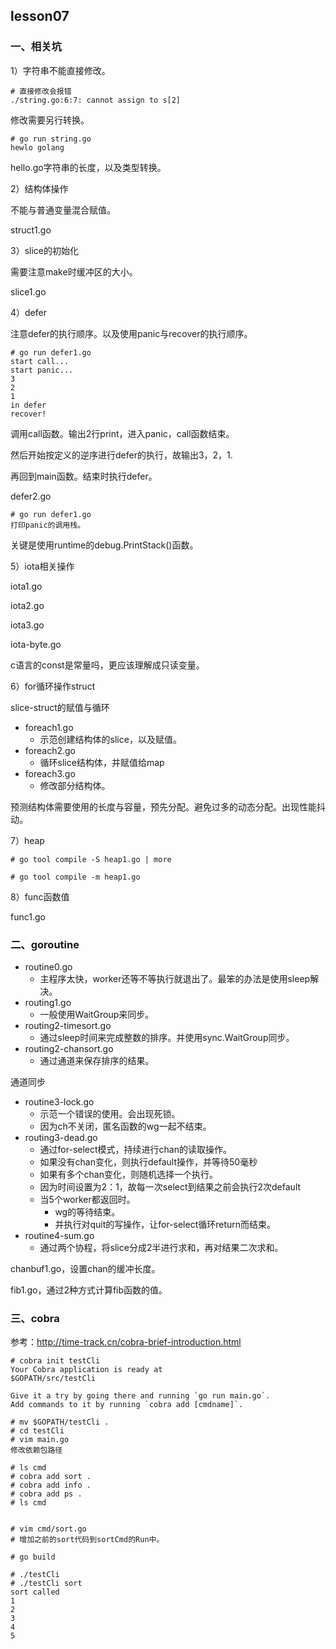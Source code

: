 
## lesson07

### 一、相关坑

1）字符串不能直接修改。

```shell
# 直接修改会报错
./string.go:6:7: cannot assign to s[2]
```

修改需要另行转换。
```shell
# go run string.go
hewlo golang
```
hello.go字符串的长度，以及类型转换。



2）结构体操作

不能与普通变量混合赋值。

struct1.go



3）slice的初始化

需要注意make时缓冲区的大小。

slice1.go



4）defer

注意defer的执行顺序。以及使用panic与recover的执行顺序。

```shell
# go run defer1.go
start call...
start panic...
3
2
1
in defer
recover!
```

调用call函数。输出2行print，进入panic，call函数结束。

然后开始按定义的逆序进行defer的执行，故输出3，2，1.

再回到main函数。结束时执行defer。

defer2.go

```shell
# go run defer1.go
打印panic的调用栈。
```

关键是使用runtime的debug.PrintStack()函数。



5）iota相关操作

iota1.go

iota2.go

iota3.go

iota-byte.go

c语言的const是常量吗，更应该理解成只读变量。



6）for循环操作struct

slice-struct的赋值与循环

* foreach1.go
  * 示范创建结构体的slice，以及赋值。
* foreach2.go
  * 循环slice结构体，并赋值给map
* foreach3.go
  * 修改部分结构体。

预测结构体需要使用的长度与容量，预先分配。避免过多的动态分配。出现性能抖动。



7）heap

```shell
# go tool compile -S heap1.go | more

# go tool compile -m heap1.go

```



8）func函数值

func1.go





### 二、goroutine

* routine0.go
  * 主程序太快，worker还等不等执行就退出了。最笨的办法是使用sleep解决。
* routing1.go
  * 一般使用WaitGroup来同步。
* routing2-timesort.go
  * 通过sleep时间来完成整数的排序。并使用sync.WaitGroup同步。
* routing2-chansort.go
  * 通过通道来保存排序的结果。

通道同步

* routine3-lock.go
  * 示范一个错误的使用。会出现死锁。
  * 因为ch不关闭，匿名函数的wg一起不结束。
* routing3-dead.go
  * 通过for-select模式，持续进行chan的读取操作。
  * 如果没有chan变化，则执行default操作，并等待50毫秒
  * 如果有多个chan变化，则随机选择一个执行。
  * 因为时间设置为2：1，故每一次select到结果之前会执行2次default
  * 当5个worker都返回时。
    * wg的等待结束。
    * 并执行对quit的写操作，让for-select循环return而结束。
* routine4-sum.go
  * 通过两个协程，将slice分成2半进行求和，再对结果二次求和。



chanbuf1.go，设置chan的缓冲长度。

fib1.go，通过2种方式计算fib函数的值。



### 三、cobra

参考：http://time-track.cn/cobra-brief-introduction.html

```shell
# cobra init testCli
Your Cobra application is ready at
$GOPATH/src/testCli

Give it a try by going there and running `go run main.go`.
Add commands to it by running `cobra add [cmdname]`.

# mv $GOPATH/testCli .
# cd testCli
# vim main.go
修改依赖包路径

# ls cmd
# cobra add sort .
# cobra add info .
# cobra add ps .
# ls cmd


# vim cmd/sort.go
# 增加之前的sort代码到sortCmd的Run中。

# go build

# ./testCli
# ./testCli sort
sort called
1
2
3
4
5
```

